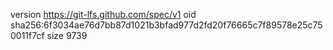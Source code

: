 version https://git-lfs.github.com/spec/v1
oid sha256:6f3034ae76d7bb87d1021b3bfad977d2fd20f76665c7f89578e25c750011f7cf
size 9739
